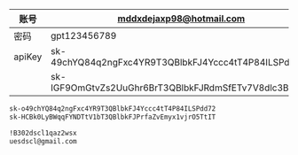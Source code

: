 
| 账号     | mddxdejaxp98@hotmail.com                             |     |
| ------ | ---------------------------------------------------- | --- |
| 密码     | gpt123456789                                         |     |
| apiKey | sk-49chYQ84q2ngFxc4YR9T3QBlbkFJ4Yccc4tT4P84ILSPdd72  |     |
|        | sk-IGF9OmGtvZs2UuGhr6BrT3QBlbkFJRdmSfETv7V8dlc3Bg09Y |     |
```txt
sk-o49chYQ84q2ngFxc4YR9T3QBlbkFJ4Yccc4tT4P84ILSPdd72
sk-HCBk0LyBWqqFYNDTtV1bT3QBlbkFJPrfaZvEmyx1vjrO5TtIT

!B302dscl1qaz2wsx
uesdscl@gmail.com
```